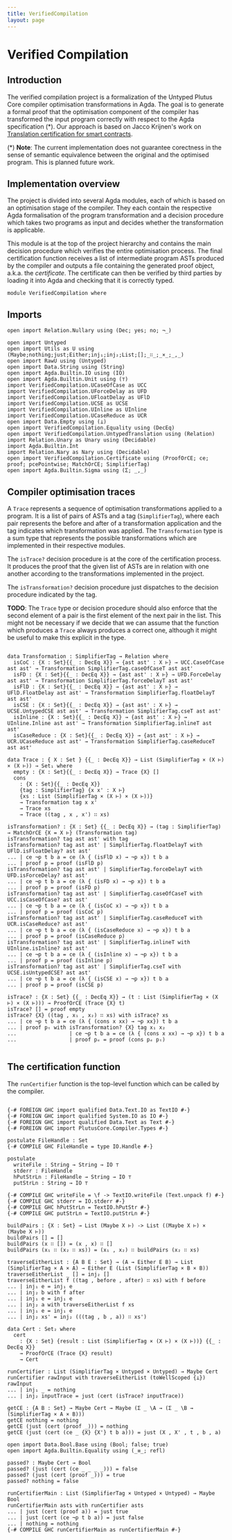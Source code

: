 ```yaml
---
title: VerifiedCompilation
layout: page
---
```

# Verified Compilation

## Introduction

The verified compilation project is a formalization of the Untyped Plutus Core compiler optimisation transformations in Agda.
The goal is to generate a formal proof that the optimisation component of the compiler has transformed the input program correctly
with respect to the Agda specification (*). Our approach is based on Jacco Krijnen's work on
[Translation certification for smart contracts](https://www.sciencedirect.com/science/article/pii/S0167642323001338).


(*) **Note**: The current implementation does not guarantee corectness in the sense of semantic equivalence between
the original and the optimised program. This is planned future work.

## Implementation overview

The project is divided into several Agda modules, each of which is based on an optimisation stage of the compiler.
They each contain the respective Agda formalisation of the program transformation and a decision procedure which takes
two programs as input and decides whether the transformation is applicable.

This module is at the top of the project hierarchy and contains the main decision procedure which verifies the entire optimisation
process. The final certification function receives a list of intermediate program ASTs produced by the compiler and outputs a file
containing the generated proof object, a.k.a. the _certificate_. The certificate can then be verified by third parties by loading
it into Agda and checking that it is correctly typed.

```
module VerifiedCompilation where
```

## Imports

```
open import Relation.Nullary using (Dec; yes; no; ¬_)

open import Untyped
open import Utils as U using (Maybe;nothing;just;Either;inj₁;inj₂;List;[];_∷_;_×_;_,_)
open import RawU using (Untyped)
open import Data.String using (String)
open import Agda.Builtin.IO using (IO)
open import Agda.Builtin.Unit using (⊤)
import VerifiedCompilation.UCaseOfCase as UCC
import VerifiedCompilation.UForceDelay as UFD
import VerifiedCompilation.UFloatDelay as UFlD
import VerifiedCompilation.UCSE as UCSE
import VerifiedCompilation.UInline as UInline
import VerifiedCompilation.UCaseReduce as UCR
open import Data.Empty using (⊥)
open import VerifiedCompilation.Equality using (DecEq)
open import VerifiedCompilation.UntypedTranslation using (Relation)
import Relation.Unary as Unary using (Decidable)
import Agda.Builtin.Int
import Relation.Nary as Nary using (Decidable)
open import VerifiedCompilation.Certificate using (ProofOrCE; ce; proof; pcePointwise; MatchOrCE; SimplifierTag)
open import Agda.Builtin.Sigma using (Σ; _,_)
```

## Compiler optimisation traces

A `Trace` represents a sequence of optimisation transformations applied to a program. It is a list of pairs of ASTs
and a tag (`SimplifierTag`), where each pair represents the before and after of a transformation application and the
tag indicates which transformation was applied.
The `Transformation` type is a sum type that represents the possible transformations which are implemented in their
respective modules.

The `isTrace?` decision procedure is at the core of the certification process. It produces the proof that the given
list of ASTs are in relation with one another according to the transformations implemented in the project.

The `isTransformation?` decision procedure just dispatches to the decision procedure indicated by the tag.

**TODO**: The `Trace` type or decision procedure should also enforce that the second element of a pair is the first
element of the next pair in the list. This might not be necessary if we decide that we can assume that the function
which produces a `Trace` always produces a correct one, although it might be useful to make this explicit in the type.
```

data Transformation : SimplifierTag → Relation where
  isCoC : {X : Set}{{_ : DecEq X}} → {ast ast' : X ⊢} → UCC.CaseOfCase ast ast' → Transformation SimplifierTag.caseOfCaseT ast ast'
  isFD : {X : Set}{{_ : DecEq X}} → {ast ast' : X ⊢} → UFD.ForceDelay ast ast' → Transformation SimplifierTag.forceDelayT ast ast'
  isFlD : {X : Set}{{_ : DecEq X}} → {ast ast' : X ⊢} → UFlD.FloatDelay ast ast' → Transformation SimplifierTag.floatDelayT ast ast'
  isCSE : {X : Set}{{_ : DecEq X}} → {ast ast' : X ⊢} → UCSE.UntypedCSE ast ast' → Transformation SimplifierTag.cseT ast ast'
  isInline : {X : Set}{{_ : DecEq X}} → {ast ast' : X ⊢} → UInline.Inline ast ast' → Transformation SimplifierTag.inlineT ast ast'
  isCaseReduce : {X : Set}{{_ : DecEq X}} → {ast ast' : X ⊢} → UCR.UCaseReduce ast ast' → Transformation SimplifierTag.caseReduceT ast ast'

data Trace : { X : Set } {{_ : DecEq X}} → List (SimplifierTag × (X ⊢) × (X ⊢)) → Set₁ where
  empty : {X : Set}{{_ : DecEq X}} → Trace {X} []
  cons
    : {X : Set}{{_ : DecEq X}}
    {tag : SimplifierTag} {x x' : X ⊢}
    {xs : List (SimplifierTag × (X ⊢) × (X ⊢))}
    → Transformation tag x x'
    → Trace xs
    → Trace ((tag , x , x') ∷ xs)

isTransformation? : {X : Set} {{_ : DecEq X}} → (tag : SimplifierTag) → MatchOrCE {X = X ⊢} (Transformation tag)
isTransformation? tag ast ast' with tag
isTransformation? tag ast ast' | SimplifierTag.floatDelayT with UFlD.isFloatDelay? ast ast'
... | ce ¬p t b a = ce (λ { (isFlD x) → ¬p x}) t b a
... | proof p = proof (isFlD p)
isTransformation? tag ast ast' | SimplifierTag.forceDelayT with UFD.isForceDelay? ast ast'
... | ce ¬p t b a = ce (λ { (isFD x) → ¬p x}) t b a
... | proof p = proof (isFD p)
isTransformation? tag ast ast' | SimplifierTag.caseOfCaseT with UCC.isCaseOfCase? ast ast'
... | ce ¬p t b a = ce (λ { (isCoC x) → ¬p x}) t b a
... | proof p = proof (isCoC p)
isTransformation? tag ast ast' | SimplifierTag.caseReduceT with UCR.isCaseReduce? ast ast'
... | ce ¬p t b a = ce (λ { (isCaseReduce x) → ¬p x}) t b a
... | proof p = proof (isCaseReduce p)
isTransformation? tag ast ast' | SimplifierTag.inlineT with UInline.isInline? ast ast'
... | ce ¬p t b a = ce (λ { (isInline x) → ¬p x}) t b a
... | proof p = proof (isInline p)
isTransformation? tag ast ast' | SimplifierTag.cseT with UCSE.isUntypedCSE? ast ast'
... | ce ¬p t b a = ce (λ { (isCSE x) → ¬p x}) t b a
... | proof p = proof (isCSE p)

isTrace? : {X : Set} {{_ : DecEq X}} → (t : List (SimplifierTag × (X ⊢) × (X ⊢))) → ProofOrCE (Trace {X} t)
isTrace? [] = proof empty
isTrace? {X} ((tag , x₁ , x₂) ∷ xs) with isTrace? xs
... | ce ¬p t b a = ce (λ { (cons x xx) → ¬p xx}) t b a
... | proof pₜ with isTransformation? {X} tag x₁ x₂
...                 | ce ¬p t b a = ce (λ { (cons x xx) → ¬p x}) t b a
...                 | proof pₑ = proof (cons pₑ pₜ)


```


## The certification function

The `runCertifier` function is the top-level function which can be called by the compiler.

```

{-# FOREIGN GHC import qualified Data.Text.IO as TextIO #-}
{-# FOREIGN GHC import qualified System.IO as IO #-}
{-# FOREIGN GHC import qualified Data.Text as Text #-}
{-# FOREIGN GHC import PlutusCore.Compiler.Types #-}

postulate FileHandle : Set
{-# COMPILE GHC FileHandle = type IO.Handle #-}

postulate
  writeFile : String → String → IO ⊤
  stderr : FileHandle
  hPutStrLn : FileHandle → String → IO ⊤
  putStrLn : String → IO ⊤

{-# COMPILE GHC writeFile = \f -> TextIO.writeFile (Text.unpack f) #-}
{-# COMPILE GHC stderr = IO.stderr #-}
{-# COMPILE GHC hPutStrLn = TextIO.hPutStr #-}
{-# COMPILE GHC putStrLn = TextIO.putStrLn #-}

buildPairs : {X : Set} → List (Maybe X ⊢) -> List ((Maybe X ⊢) × (Maybe X ⊢))
buildPairs [] = []
buildPairs (x ∷ []) = (x , x) ∷ []
buildPairs (x₁ ∷ (x₂ ∷ xs)) = (x₁ , x₂) ∷ buildPairs (x₂ ∷ xs)

traverseEitherList : {A B E : Set} → (A → Either E B) → List (SimplifierTag × A × A) → Either E (List (SimplifierTag × B × B))
traverseEitherList _ [] = inj₂ []
traverseEitherList f ((tag , before , after) ∷ xs) with f before
... | inj₁ e = inj₁ e
... | inj₂ b with f after
... | inj₁ e = inj₁ e
... | inj₂ a with traverseEitherList f xs
... | inj₁ e = inj₁ e
... | inj₂ xs' = inj₂ (((tag , b , a)) ∷ xs')

data Cert : Set₂ where
  cert
    : {X : Set} {result : List (SimplifierTag × (X ⊢) × (X ⊢))} {{_ : DecEq X}}
    → ProofOrCE (Trace {X} result)
    → Cert

runCertifier : List (SimplifierTag × Untyped × Untyped) → Maybe Cert
runCertifier rawInput with traverseEitherList (toWellScoped {⊥}) rawInput
... | inj₁ _ = nothing
... | inj₂ inputTrace = just (cert (isTrace? inputTrace))

getCE : {A B : Set} → Maybe Cert → Maybe (Σ _ \A → (Σ _ \B → (SimplifierTag × A × B)))
getCE nothing = nothing
getCE (just (cert (proof _))) = nothing
getCE (just (cert (ce _ {X} {X'} t b a))) = just (X , X' , t , b , a)

open import Data.Bool.Base using (Bool; false; true)
open import Agda.Builtin.Equality using (_≡_; refl)

passed? : Maybe Cert → Bool
passed? (just (cert (ce _ _ _ _))) = false
passed? (just (cert (proof _))) = true
passed? nothing = false

runCertifierMain : List (SimplifierTag × Untyped × Untyped) → Maybe Bool
runCertifierMain asts with runCertifier asts
... | just (cert (proof a)) = just true
... | just (cert (ce ¬p t b a)) = just false
... | nothing = nothing
{-# COMPILE GHC runCertifierMain as runCertifierMain #-}
